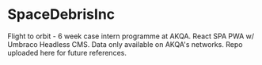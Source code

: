 # SpaceDebrisInc
Flight to orbit - 6 week case intern programme at AKQA. React SPA PWA w/ Umbraco Headless CMS. Data only available on AKQA's networks. Repo uploaded here for future references.